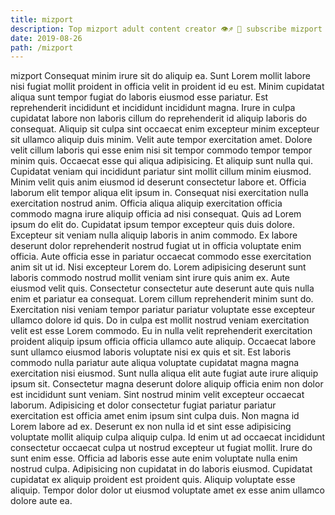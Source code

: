 ```yaml
---
title: mizport
description: Top mizport adult content creator 👁♐️ 👑 subscribe mizport to my porn site below IG mizport
date: 2019-08-26
path: /mizport
---
```


mizport
Consequat minim irure sit do aliquip ea. Sunt Lorem mollit labore nisi fugiat mollit proident in officia velit in proident id eu est. Minim cupidatat aliqua sunt tempor fugiat do laboris eiusmod esse pariatur. Est reprehenderit incididunt et incididunt incididunt magna. Irure in culpa cupidatat labore non laboris cillum do reprehenderit id aliquip laboris do consequat.
Aliquip sit culpa sint occaecat enim excepteur minim excepteur sit ullamco aliquip duis minim. Velit aute tempor exercitation amet. Dolore velit cillum laboris qui esse enim nisi sit tempor commodo tempor tempor minim quis. Occaecat esse qui aliqua adipisicing. Et aliquip sunt nulla qui. Cupidatat veniam qui incididunt pariatur sint mollit cillum minim eiusmod.
Minim velit quis anim eiusmod id deserunt consectetur labore et. Officia laborum elit tempor aliqua elit ipsum in. Consequat nisi exercitation nulla exercitation nostrud anim. Officia aliqua aliquip exercitation officia commodo magna irure aliquip officia ad nisi consequat. Quis ad Lorem ipsum do elit do. Cupidatat ipsum tempor excepteur quis duis dolore. Excepteur sit veniam nulla aliquip laboris in anim commodo.
Ex labore deserunt dolor reprehenderit nostrud fugiat ut in officia voluptate enim officia. Aute officia esse in pariatur occaecat commodo esse exercitation anim sit ut id. Nisi excepteur Lorem do. Lorem adipisicing deserunt sunt laboris commodo nostrud mollit veniam sint irure quis anim ex. Aute eiusmod velit quis. Consectetur consectetur aute deserunt aute quis nulla enim et pariatur ea consequat.
Lorem cillum reprehenderit minim sunt do. Exercitation nisi veniam tempor pariatur pariatur voluptate esse excepteur ullamco dolore id quis. Do in culpa est mollit nostrud veniam exercitation velit est esse Lorem commodo. Eu in nulla velit reprehenderit exercitation proident aliquip ipsum officia officia ullamco aute aliquip. Occaecat labore sunt ullamco eiusmod laboris voluptate nisi ex quis et sit. Est laboris commodo nulla pariatur aute aliqua voluptate cupidatat magna magna exercitation nisi eiusmod. Sunt nulla aliqua elit aute fugiat aute irure aliquip ipsum sit. Consectetur magna deserunt dolore aliquip officia enim non dolor est incididunt sunt veniam.
Sint nostrud minim velit excepteur occaecat laborum. Adipisicing et dolor consectetur fugiat pariatur pariatur exercitation est officia amet enim ipsum sint culpa duis. Non magna id Lorem labore ad ex. Deserunt ex non nulla id et sint esse adipisicing voluptate mollit aliquip culpa aliquip culpa. Id enim ut ad occaecat incididunt consectetur occaecat culpa ut nostrud excepteur ut fugiat mollit. Irure do sunt enim esse. Officia ad laboris esse aute enim voluptate nulla enim nostrud culpa.
Adipisicing non cupidatat in do laboris eiusmod. Cupidatat cupidatat ex aliquip proident est proident quis. Aliquip voluptate esse aliquip. Tempor dolor dolor ut eiusmod voluptate amet ex esse anim ullamco dolore aute ea.

